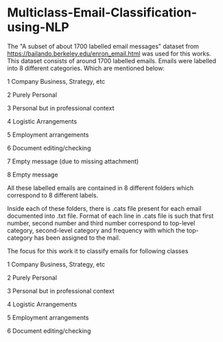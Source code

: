 # Multiclass-Email-Classification-using-NLP

The "A subset of about 1700 labelled email messages" dataset from https://bailando.berkeley.edu/enron_email.html was used for this works. This dataset consists of around 1700 labelled emails. Emails were labelled into 8 different categories. Which are mentioned below:

1 Company Business, Strategy, etc

2 Purely Personal

3 Personal but in professional context 

4 Logistic Arrangements

5 Employment arrangements

6 Document editing/checking

7 Empty message (due to missing attachment)

8 Empty message

All these labelled emails are contained in 8 different folders which correspond to 8 different labels.  

Inside each of these folders, there is .cats file present for each email documented into .txt file. Format of each line in .cats file is such that first number, second number and third number correspond to top-level category, second-level category and frequency with which the top-category has been assigned to the mail.

The focus for this work it to classify emails for following classes

1 Company Business, Strategy, etc

2 Purely Personal

3 Personal but in professional context 

4 Logistic Arrangements

5 Employment arrangements

6 Document editing/checking
